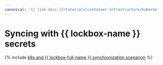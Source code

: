 ```yaml
---
canonical: '{{ link-docs }}/tutorials/container-infrastructure/kubernetes-lockbox-secrets'
---
```


# Syncing with {{ lockbox-name }} secrets

{% include [k8s and {{ lockbox-full-name }} synchronization scenarion](../../_tutorials/containers/kubernetes-lockbox-secrets.md) %}
